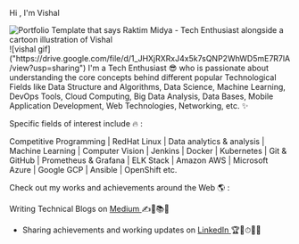 Hi , I'm Vishal 

<img src="https://raw.githubusercontent.com/Vi1234sh12/Vi1234sh12/main/Scala.gif" alt="Portfolio Template that says Raktim Midya - Tech Enthusiast alongside a cartoon illustration of Vishal">
![vishal gif]("https://drive.google.com/file/d/1_JHXjRXRxJ4x5k7sQNP2WhWD5mE7R7lA/view?usp=sharing")
I'm a Tech Enthusiast 😎 who is passionate about understanding the core concepts behind different popular Technological Fields like Data Structure and Algorithms, Data Science, Machine Learning, DevOps Tools, Cloud Computing, Big Data Analysis, Data Bases, Mobile Application Development, Web Technologies, Networking, etc. ✨

Specific fields of interest include 🔥 :

Competitive Programming | RedHat Linux | Data analytics & analysis | Machine Learning  | Computer Vision | Jenkins | Docker | Kubernetes | Git & GitHub | Prometheus & Grafana | ELK Stack | Amazon AWS | Microsoft Azure | Google GCP  | Ansible | OpenShift etc.

Check out my works and achievements around the Web 🌎 :

Writing Technical Blogs on <a href="https://medium.com/https:/@vishald41234">Medium </a> ✍📃📚💼

- Sharing achievements and working updates on <a href="https://www.linkedin.com/in/vishal-dhanure-33769916a">LinkedIn </a> 🏆🥇⏱👨‍✈️



